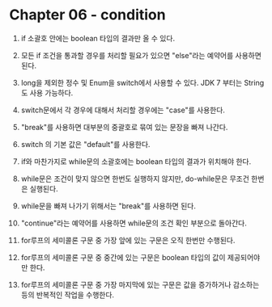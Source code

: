 # Chapter 06 - condition
1. if 소괄호 안에는 boolean 타입의 결과만 올 수 있다.

2. 모든 if 조건을 통과할 경우를 처리할 필요가 있으면 "else"라는 예약어를 사용하면 된다.

3. long을 제외한 정수 및 Enum을 switch에서 사용할 수 있다. JDK 7 부터는 String도 사용 가능하다.

4. switch문에서 각 경우에 대해서 처리할 경우에는 "case"를 사용한다.

5. "break"를 사용하면 대부분의 중괄호로 묶여 있는 문장을 빠져 나간다.

6. switch 의 기본 값은 "default"를 사용한다. 

7. if와 마찬가지로 while문의 소괄호에는 boolean 타입의 결과가 위치해야 한다.

8. while문은 조건이 맞지 않으면 한번도 실행하지 않지만, do-while문은 무조건 한번은 실행된다.

9. while문을 빠져 나가기 위해서는 "break"를 사용하면 된다. 

10. "continue"라는 예약어를 사용하면 while문의 조건 확인 부분으로 돌아간다.

11. for루프의 세미콜론 구문 중 가장 앞에 있는 구문은 오직 한번만 수행된다.

12. for루프의 세미콜론 구문 중 중간에 있는 구문은 boolean 타입의 값이 제공되어야만 한다.

13. for루프의 세미콜론 구문 중 가장 마지막에 있는 구문은 값을 증가하거나 감소하는 등의 반복적인 작업을 수행한다.
